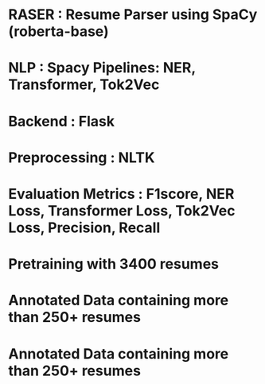 <h1>RASER : Resume Parser using SpaCy (roberta-base)</h1>
<h1>NLP : Spacy Pipelines: NER, Transformer, Tok2Vec</h1>
<h1>Backend : Flask</h1>
<h1>Preprocessing : NLTK</h1>
<h1>Evaluation Metrics : F1score, NER Loss, Transformer Loss, Tok2Vec Loss, Precision, Recall</h1>
<h1>Pretraining with 3400 resumes</h1>
<h1>Annotated Data containing more than 250+ resumes</h1>
<h1>Annotated Data containing more than 250+ resumes</h1>